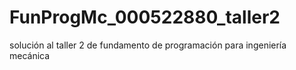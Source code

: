 # FunProgMc_000522880_taller2
solución al taller 2 de fundamento de programación para ingeniería mecánica 

